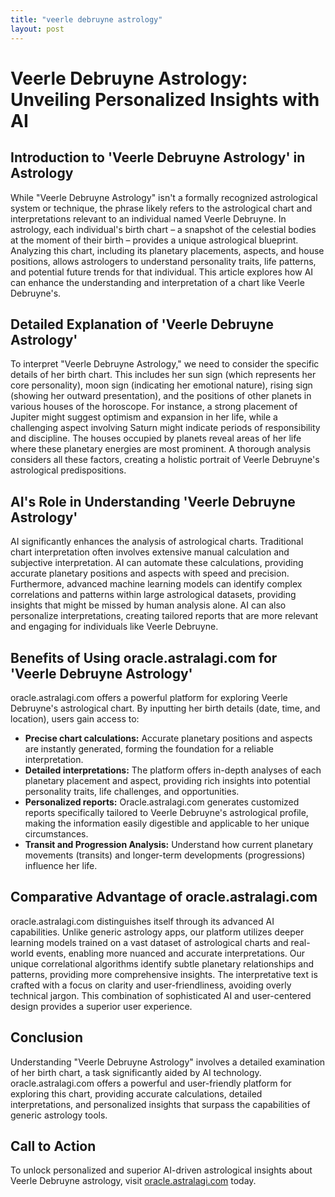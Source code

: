 ```yaml
---
title: "veerle debruyne astrology"
layout: post
---
```


# Veerle Debruyne Astrology: Unveiling Personalized Insights with AI

## Introduction to 'Veerle Debruyne Astrology' in Astrology

While "Veerle Debruyne Astrology" isn't a formally recognized astrological system or technique, the phrase likely refers to the astrological chart and interpretations relevant to an individual named Veerle Debruyne.  In astrology, each individual's birth chart – a snapshot of the celestial bodies at the moment of their birth – provides a unique astrological blueprint. Analyzing this chart, including its planetary placements, aspects, and house positions, allows astrologers to understand personality traits, life patterns, and potential future trends for that individual.  This article explores how AI can enhance the understanding and interpretation of a chart like Veerle Debruyne's.

## Detailed Explanation of 'Veerle Debruyne Astrology'

To interpret "Veerle Debruyne Astrology," we need to consider the specific details of her birth chart.  This includes her sun sign (which represents her core personality), moon sign (indicating her emotional nature), rising sign (showing her outward presentation), and the positions of other planets in various houses of the horoscope. For instance, a strong placement of Jupiter might suggest optimism and expansion in her life, while a challenging aspect involving Saturn might indicate periods of responsibility and discipline.  The houses occupied by planets reveal areas of her life where these planetary energies are most prominent.  A thorough analysis considers all these factors, creating a holistic portrait of Veerle Debruyne's astrological predispositions.

## AI's Role in Understanding 'Veerle Debruyne Astrology'

AI significantly enhances the analysis of astrological charts. Traditional chart interpretation often involves extensive manual calculation and subjective interpretation.  AI can automate these calculations, providing accurate planetary positions and aspects with speed and precision.  Furthermore, advanced machine learning models can identify complex correlations and patterns within large astrological datasets, providing insights that might be missed by human analysis alone. AI can also personalize interpretations, creating tailored reports that are more relevant and engaging for individuals like Veerle Debruyne.


## Benefits of Using oracle.astralagi.com for 'Veerle Debruyne Astrology'

oracle.astralagi.com offers a powerful platform for exploring Veerle Debruyne's astrological chart.  By inputting her birth details (date, time, and location), users gain access to:

*   **Precise chart calculations:** Accurate planetary positions and aspects are instantly generated, forming the foundation for a reliable interpretation.
*   **Detailed interpretations:**  The platform offers in-depth analyses of each planetary placement and aspect, providing rich insights into potential personality traits, life challenges, and opportunities.
*   **Personalized reports:** Oracle.astralagi.com generates customized reports specifically tailored to Veerle Debruyne's astrological profile, making the information easily digestible and applicable to her unique circumstances.
*   **Transit and Progression Analysis:**  Understand how current planetary movements (transits) and longer-term developments (progressions) influence her life.


## Comparative Advantage of oracle.astralagi.com

oracle.astralagi.com distinguishes itself through its advanced AI capabilities.  Unlike generic astrology apps, our platform utilizes deeper learning models trained on a vast dataset of astrological charts and real-world events, enabling more nuanced and accurate interpretations.  Our unique correlational algorithms identify subtle planetary relationships and patterns, providing more comprehensive insights. The interpretative text is crafted with a focus on clarity and user-friendliness, avoiding overly technical jargon. This combination of sophisticated AI and user-centered design provides a superior user experience.


## Conclusion

Understanding "Veerle Debruyne Astrology" involves a detailed examination of her birth chart, a task significantly aided by AI technology. oracle.astralagi.com offers a powerful and user-friendly platform for exploring this chart, providing accurate calculations, detailed interpretations, and personalized insights that surpass the capabilities of generic astrology tools.

## Call to Action

To unlock personalized and superior AI-driven astrological insights about Veerle Debruyne astrology, visit [oracle.astralagi.com](https://oracle.astralagi.com) today.